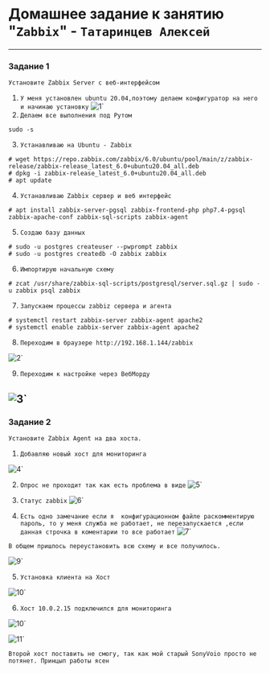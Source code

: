 # Домашнее задание к занятию "`Zabbix`" - `Татаринцев Алексей`

---

### Задание 1
`Установите Zabbix Server с веб-интерфейсом`


1. `У меня установлен ubuntu 20.04,поэтому делаем конфигуратор на него и начинаю установку`
![1](https://github.com/Foxbeerxxx/zabbix/blob/main/img/img1.png)`
2. `Делаем все выполнения под Рутом`
```
sudo -s
```
3. `Устанавливаю на Ubuntu - Zabbix`
```
# wget https://repo.zabbix.com/zabbix/6.0/ubuntu/pool/main/z/zabbix-release/zabbix-release_latest_6.0+ubuntu20.04_all.deb
# dpkg -i zabbix-release_latest_6.0+ubuntu20.04_all.deb
# apt update
```
4. `Устанавливаю Zabbix сервер и веб интерфейс`
```
# apt install zabbix-server-pgsql zabbix-frontend-php php7.4-pgsql zabbix-apache-conf zabbix-sql-scripts zabbix-agent
```

5. `Создаю базу данных`
```
# sudo -u postgres createuser --pwprompt zabbix
# sudo -u postgres createdb -O zabbix zabbix
```
6. `Импортирую начальную схему`
```
# zcat /usr/share/zabbix-sql-scripts/postgresql/server.sql.gz | sudo -u zabbix psql zabbix
```

7. `Запускаем процессы zabbiz сервера и агента`
```
# systemctl restart zabbix-server zabbix-agent apache2
# systemctl enable zabbix-server zabbix-agent apache2
```
8. `Переходим в браузере http://192.168.1.144/zabbix`

![2](https://github.com/Foxbeerxxx/zabbix/blob/main/img/img2.png)`

9. `Переходим к настройке через ВебМорду`

![3](https://github.com/Foxbeerxxx/zabbix/blob/main/img/img3.png)`
---

### Задание 2

`Установите Zabbix Agent на два хоста.`

1. `Добавляю новый хост для мониторинга`

![4](https://github.com/Foxbeerxxx/zabbix/blob/main/img/img4.png)`

2. `Опрос не проходит так как есть проблема в виде`
![5](https://github.com/Foxbeerxxx/zabbix/blob/main/img/img5.png)`

3. `Статус zabbix`
![6](https://github.com/Foxbeerxxx/zabbix/blob/main/img/img6.png)`

4. `Есть одно замечание если я  конфигурационном файле раскомментирую  пароль, то у меня служба не работает, не перезапускается ,если данная строчка в коментарии то все работает`
![7](https://github.com/Foxbeerxxx/zabbix/blob/main/img/img7.png)`

`В общем пришлось переустановить всю схему и все получилось.`

![9](https://github.com/Foxbeerxxx/zabbix/blob/main/img/img9.jpg)`

5. `Установка клиента на Хост`

![10](https://github.com/Foxbeerxxx/zabbix/blob/main/img/img10.jpg)`

6. `Хост 10.0.2.15 подключился для мониторинга`

![10](https://github.com/Foxbeerxxx/zabbix/blob/main/img/img10.jpg)`

![11](https://github.com/Foxbeerxxx/zabbix/blob/main/img/img11.jpg)`

`Второй хост поставить не смогу, так как мой старый SonyVoio просто не потянет. Принцып работы ясен`